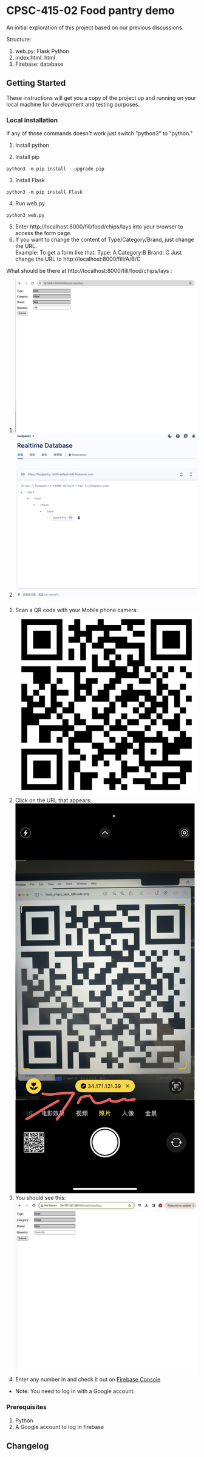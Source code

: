 # CPSC-415-02 Food pantry demo
An initial exploration of this project based on our previous discussions.  


Structure:  
1. web.py: Flask Python
2. index.html: html
2. Firebase: database

## Getting Started
These instructions will get you a copy of the project up and running on your local machine for development and testing purposes.  

### Local installation
If any of those commands doesn't work just switch "python3" to "python."  
1. Install python   

2. Install pip  
```
python3 -m pip install --upgrade pip
```
3. Install Flask  
```
python3 -m pip install Flask
```
4. Run web.py
```
python3 web.py
```
5. Enter http://localhost:8000/fill/food/chips/lays into your browser to access the form page.  
6. If you want to change the content of Type/Category/Brand, just change the URL.  
Example:
To get a form like that:
Type: A
Category:B
Brand: C
Just change the URL to  http://localhost:8000/fill/A/B/C

 What should be there at http://localhost:8000/fill/food/chips/lays :  
1. ![Form page](images/web.png)
2. ![Firebase](images/firebase.png)

### 
1. Scan a QR code with your Mobile phone camera:  
![QR code for Chips](images/food_chips_lays_QRcode.png)
2. Click on the URL that appears:  
![Example](images/scan.png)
3. You should see this:  
![Form page](images/form_page.png)
4. Enter any number in and check it out on [Firebase Console](https://console.firebase.google.com/project/foodpantry-1a506/database/foodpantry-1a506-default-rtdb/rules?hl=zh-cn)  
- Note: You need to log in with a Google account.

### Prerequisites
1. Python  
2. A Google account to log in firebase

## Changelog
